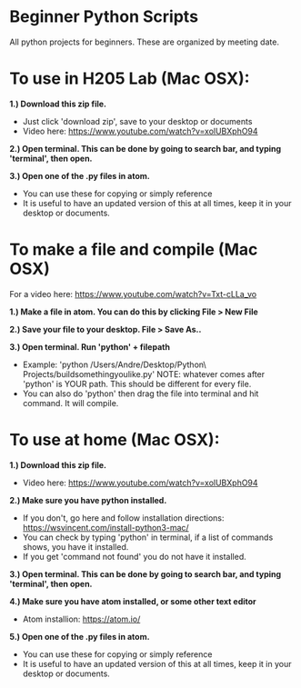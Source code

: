 # Beginner Python Scripts
All python projects for beginners. These are organized by meeting date.

# To use in H205 Lab (Mac OSX): 

**1.) Download this zip file.**
- Just click 'download zip', save to your desktop or documents
- Video here: https://www.youtube.com/watch?v=xolUBXphO94

**2.) Open terminal. This can be done by going to search bar, and typing 'terminal', then open.**

**3.) Open one of the .py files in atom.** 
- You can use these for copying or simply reference
- It is useful to have an updated version of this at all times, keep it in your desktop or documents. 


# To make a file and compile (Mac OSX)

For a video here: https://www.youtube.com/watch?v=Txt-cLLa_vo

**1.) Make a file in atom. You can do this by clicking File > New File**

**2.) Save your file to your desktop. File > Save As..**

**3.) Open terminal. Run 'python' + filepath**
  - Example: 'python /Users/Andre/Desktop/Python\ Projects/buildsomethingyoulike.py' NOTE: whatever comes after 'python' is YOUR path. This should be different for every file. 
  - You can also do 'python' then drag the file into terminal and hit command. It will compile. 
  
# To use at home (Mac OSX): 

**1.) Download this zip file.**
- Video here: https://www.youtube.com/watch?v=xolUBXphO94

**2.) Make sure you have python installed.**
- If you don't, go here and follow installation directions: https://wsvincent.com/install-python3-mac/
- You can check by typing 'python' in terminal, if a list of commands shows, you have it installed. 
- If you get 'command not found' you do not have it installed. 

**3.) Open terminal. This can be done by going to search bar, and typing 'terminal', then open.**

**4.) Make sure you have atom installed, or some other text editor**
- Atom installion: https://atom.io/ 

**5.) Open one of the .py files in atom.** 
- You can use these for copying or simply reference
- It is useful to have an updated version of this at all times, keep it in your desktop or documents. 







  



